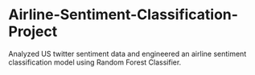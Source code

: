 # Airline-Sentiment-Classification-Project
Analyzed US twitter sentiment data and engineered an airline sentiment classification model using Random Forest Classifier. 
